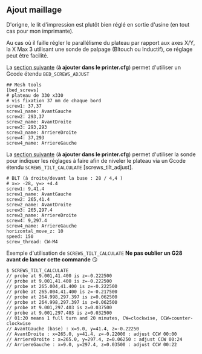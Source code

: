 ## Ajout maillage

D'origne, le lit d'impression est plutôt bien réglé en sortie d'usine (en tout cas pour mon imprimante).

Au cas où il faille régler le parallélisme du plateau par rapport aux axes X/Y, la X Max 3 utilisant une sonde de palpage (Bltouch ou Inductif), ce réglage peut être facilité.

La [section suivante](https://www.klipper3d.org/fr/Config_Reference.html#bed_screws) (**à ajouter dans le printer.cfg**) permet
d'utiliser un Gcode étendu `BED_SCREWS_ADJUST`

```
## Mesh tools
[bed_screws]
# plateau de 330 x330
# vis fixation 37 mm de chaque bord
screw1: 37,37
screw1_name: AvantGauche
screw2: 293,37
screw2_name: AvantDroite
screw3: 293,293
screw3_name: ArriereDroite
screw4: 37,293
screw4_name: ArriereGauche
```

La [section suivante](https://www.klipper3d.org/fr/Config_Reference.html#screws_tilt_adjust) (**à ajouter dans le printer.cfg**) permet
d'utiliser la sonde pour indiquer les réglages à faire afin de niveler le plateau via un Gcode étendu `SCREWS_TILT_CALCULATE`
[screws_tilt_adjust].

```
# BLT (à droite/devant la buse : 28 / 4,4 )
# x=> -28, y=> +4.4
screw1: 9,41.4
screw1_name: AvantGauche
screw2: 265,41.4
screw2_name: AvantDroite
screw3: 265,297.4
screw3_name: ArriereDroite
screw4: 9,297.4
screw4_name: ArriereGauche
horizontal_move_z: 10
speed: 150
screw_thread: CW-M4
```

Exemple d'utilisation de `SCREWS_TILT_CALCULATE` **Ne pas oublier un G28 avant de lancer cette commande** :smirk:

```
$ SCREWS_TILT_CALCULATE
// probe at 9.001,41.400 is z=-0.222500
// probe at 9.001,41.400 is z=-0.222500
// probe at 265.004,41.400 is z=-0.222500
// probe at 265.004,41.400 is z=-0.217500
// probe at 264.998,297.397 is z=0.062500
// probe at 264.998,297.397 is z=0.062500
// probe at 9.001,297.403 is z=0.037500
// probe at 9.001,297.403 is z=0.032500
// 01:20 means 1 full turn and 20 minutes, CW=clockwise, CCW=counter-clockwise
// AvantGauche (base) : x=9.0, y=41.4, z=-0.22250
// AvantDroite : x=265.0, y=41.4, z=-0.22000 : adjust CCW 00:00
// ArriereDroite : x=265.0, y=297.4, z=0.06250 : adjust CCW 00:24
// ArriereGauche : x=9.0, y=297.4, z=0.03500 : adjust CCW 00:22
```

